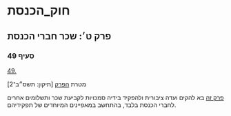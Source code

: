 # חוק_הכנסת

## פרק ט׳: שכר חברי הכנסת

### סעיף 49

[49.](https://he.wikisource.org/wiki/%D7%97%D7%95%D7%A7_%D7%94%D7%9B%D7%A0%D7%A1%D7%AA#%D7%A1%D7%A2%D7%99%D7%A3_49)

מטרת [הפרק](https://he.wikisource.org/wiki/%D7%97%D7%95%D7%A7_%D7%94%D7%9B%D7%A0%D7%A1%D7%AA#%D7%A4%D7%A8%D7%A7_%D7%98) [תיקון: תשס״ב־2]

[פרק זה](https://he.wikisource.org/wiki/%D7%97%D7%95%D7%A7_%D7%94%D7%9B%D7%A0%D7%A1%D7%AA#%D7%A4%D7%A8%D7%A7_%D7%98) בא להקים ועדה ציבורית ולהפקיד בידיה סמכויות לקביעת שכר ותשלומים אחרים לחברי הכנסת בלבד, בהתחשב במאפיינים המיוחדים של תפקידיהם.